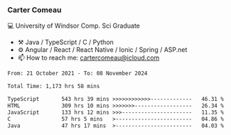 ### Carter Comeau

💻 University of Windsor Comp. Sci Graduate

- ⚒️ Java / TypeScript / C / Python
- ⚙️ Angular / React / React Native / Ionic / Spring / ASP.net
- 📫 How to reach me: cartercomeau@icloud.com

<!--START_SECTION:waka-->

```txt
From: 21 October 2021 - To: 08 November 2024

Total Time: 1,173 hrs 58 mins

TypeScript       543 hrs 39 mins >>>>>>>>>>>>-------------   46.31 %
HTML             309 hrs 10 mins >>>>>>>------------------   26.34 %
JavaScript       133 hrs 12 mins >>>----------------------   11.35 %
C                57 hrs 5 mins   >------------------------   04.86 %
Java             47 hrs 17 mins  >------------------------   04.03 %
```

<!--END_SECTION:waka-->
